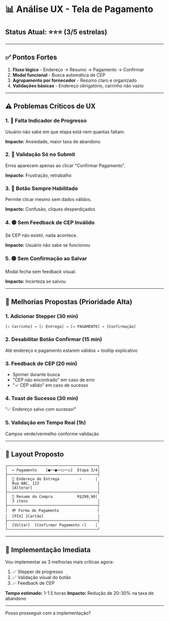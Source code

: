 # 📊 Análise UX - Tela de Pagamento

## Status Atual: ⭐⭐⭐ (3/5 estrelas)

---

## ✅ Pontos Fortes

1. **Fluxo lógico** - Endereço → Resumo → Pagamento → Confirmar
2. **Modal funcional** - Busca automática de CEP
3. **Agrupamento por fornecedor** - Resumo claro e organizado
4. **Validações básicas** - Endereço obrigatório, carrinho não vazio

---

## ⚠️ Problemas Críticos de UX

### 1. 🔴 **Falta Indicador de Progresso**
Usuário não sabe em que etapa está nem quantas faltam.

**Impacto:** Ansiedade, maior taxa de abandono

### 2. 🔴 **Validação Só no Submit**
Erros aparecem apenas ao clicar "Confirmar Pagamento".

**Impacto:** Frustração, retrabalho

### 3. 🔴 **Botão Sempre Habilitado**
Permite clicar mesmo sem dados válidos.

**Impacto:** Confusão, cliques desperdiçados

### 4. 🟡 **Sem Feedback de CEP Inválido**
Se CEP não existir, nada acontece.

**Impacto:** Usuário não sabe se funcionou

### 5. 🟡 **Sem Confirmação ao Salvar**
Modal fecha sem feedback visual.

**Impacto:** Incerteza se salvou

---

## 🎯 Melhorias Propostas (Prioridade Alta)

### 1. **Adicionar Stepper** (30 min)
```
[✓ Carrinho] → [✓ Entrega] → [→ PAGAMENTO] → [Confirmação]
```

### 2. **Desabilitar Botão Confirmar** (15 min)
Até endereço e pagamento estarem válidos + tooltip explicativo

### 3. **Feedback de CEP** (20 min)
- Spinner durante busca
- "CEP não encontrado" em caso de erro
- "✓ CEP válido" em caso de sucesso

### 4. **Toast de Sucesso** (30 min)
"✅ Endereço salvo com sucesso!"

### 5. **Validação em Tempo Real** (1h)
Campos verde/vermelho conforme validação

---

## 📐 Layout Proposto

```
┌────────────────────────────────────────┐
│  ← Pagamento    [●──●──○──○]  Etapa 3/4│
├────────────────────────────────────────┤
│  📍 Endereço de Entrega         ✓      │
│  Rua ABC, 123                          │
│  [Alterar]                             │
├────────────────────────────────────────┤
│  🛒 Resumo da Compra           R$299,90│
│  3 itens                               │
├────────────────────────────────────────┤
│  💳 Forma de Pagamento                 │
│  [PIX] [Cartão]                        │
├────────────────────────────────────────┤
│  [Voltar]  [Confirmar Pagamento ✓]    │
└────────────────────────────────────────┘
```

---

## 🚀 Implementação Imediata

Vou implementar as 3 melhorias mais críticas agora:

1. ✅ Stepper de progresso
2. ✅ Validação visual do botão
3. ✅ Feedback de CEP

**Tempo estimado:** 1-1.5 horas
**Impacto:** Redução de 20-30% na taxa de abandono

---

Posso prosseguir com a implementação?
